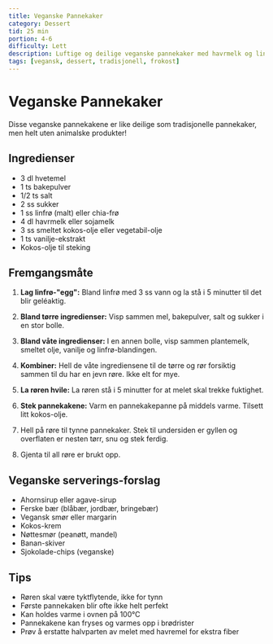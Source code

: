 ```yaml
---
title: Veganske Pannekaker
category: Dessert
tid: 25 min
portion: 4-6
difficulty: Lett
description: Luftige og deilige veganske pannekaker med havrmelk og linfrø
tags: [vegansk, dessert, tradisjonell, frokost]
---
```


# Veganske Pannekaker

Disse veganske pannekakene er like deilige som tradisjonelle pannekaker, men helt uten animalske produkter!

## Ingredienser

- 3 dl hvetemel
- 1 ts bakepulver
- 1/2 ts salt
- 2 ss sukker
- 1 ss linfrø (malt) eller chia-frø
- 4 dl havrmelk eller sojamelk
- 3 ss smeltet kokos-olje eller vegetabil-olje
- 1 ts vanilje-ekstrakt
- Kokos-olje til steking

## Fremgangsmåte

1. **Lag linfrø-"egg":** Bland linfrø med 3 ss vann og la stå i 5 minutter til det blir geléaktig.

2. **Bland tørre ingredienser:** Visp sammen mel, bakepulver, salt og sukker i en stor bolle.

3. **Bland våte ingredienser:** I en annen bolle, visp sammen plantemelk, smeltet olje, vanilje og linfrø-blandingen.

4. **Kombiner:** Hell de våte ingrediensene til de tørre og rør forsiktig sammen til du har en jevn røre. Ikke elt for mye.

5. **La røren hvile:** La røren stå i 5 minutter for at melet skal trekke fuktighet.

6. **Stek pannekakene:** Varm en pannekakepanne på middels varme. Tilsett litt kokos-olje.

7. Hell på røre til tynne pannekaker. Stek til undersiden er gyllen og overflaten er nesten tørr, snu og stek ferdig.

8. Gjenta til all røre er brukt opp.

## Veganske serverings-forslag

- Ahornsirup eller agave-sirup
- Ferske bær (blåbær, jordbær, bringebær)
- Vegansk smør eller margarin
- Kokos-krem
- Nøttesmør (peanøtt, mandel)
- Banan-skiver
- Sjokolade-chips (veganske)

## Tips

- Røren skal være tyktflytende, ikke for tynn
- Første pannekaken blir ofte ikke helt perfekt
- Kan holdes varme i ovnen på 100°C
- Pannekakene kan fryses og varmes opp i brødrister
- Prøv å erstatte halvparten av melet med havremel for ekstra fiber
